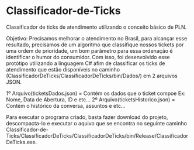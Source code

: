 # Classificador-de-Ticks
Classificador de ticks de atendimento utilizando o conceito básico de PLN.

Objetivo: Precisamos melhorar o atendimento no Brasil, para alcançar esse resultado, precisamos de um algoritmo que classifique nossos tickets por uma ordem de prioridade, um bom parâmetro para essa ordenação é identificar o humor do consumidor. Com isso, foi desenvolvido esse protótipo utilizando a linguagem C# afim de classificar os ticks de atendimento que estão disponíveis no caminho (ClassificadorDeTicks/ClassificadorDeTicks/bin/Dados/) em 2 arquivos JSON.

1º Arquivo(ticketsDados.json) = Contém os dados que o ticket compoe Ex: Nome, Data de Abertura, ID e etc... 
2º Arquivo(ticketsHistorico.json) = Contém o histórico da conversa, assuntos e etc...

Para executar o programa criado, basta fazer download do projeto, descompacta-lo e executar o aquivo que se encontra no seguinte caminho Classificador-de-Ticks/ClassificadorDeTicks/ClassificadorDeTicks/bin/Release/ClassificadorDeTicks.exe.






